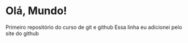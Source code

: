 # Olá, Mundo!
 Primeiro repositório do curso de git e github
 Essa linha eu adicionei pelo site do github
